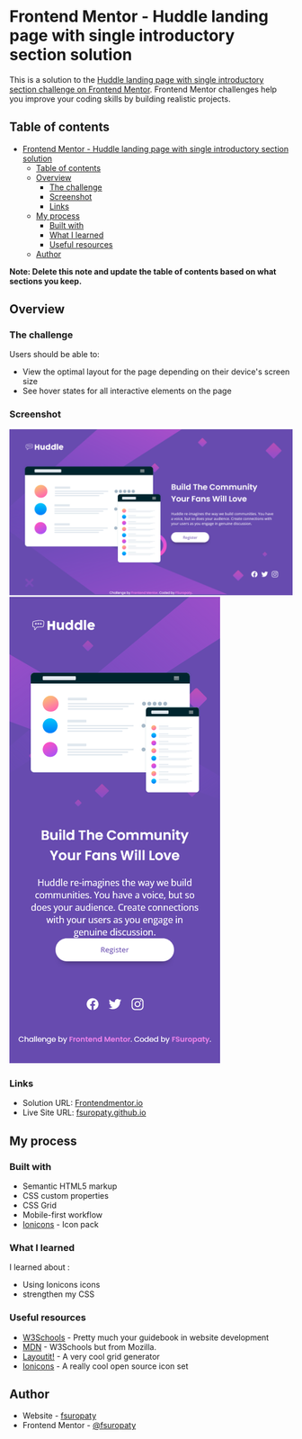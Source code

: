 # Frontend Mentor - Huddle landing page with single introductory section solution

This is a solution to the [Huddle landing page with single introductory section challenge on Frontend Mentor](https://www.frontendmentor.io/challenges/huddle-landing-page-with-a-single-introductory-section-B_2Wvxgi0). Frontend Mentor challenges help you improve your coding skills by building realistic projects.

## Table of contents

- [Frontend Mentor - Huddle landing page with single introductory section solution](#frontend-mentor---huddle-landing-page-with-single-introductory-section-solution)
  - [Table of contents](#table-of-contents)
  - [Overview](#overview)
    - [The challenge](#the-challenge)
    - [Screenshot](#screenshot)
    - [Links](#links)
  - [My process](#my-process)
    - [Built with](#built-with)
    - [What I learned](#what-i-learned)
    - [Useful resources](#useful-resources)
  - [Author](#author)

**Note: Delete this note and update the table of contents based on what sections you keep.**

## Overview

### The challenge

Users should be able to:

- View the optimal layout for the page depending on their device's screen size
- See hover states for all interactive elements on the page

### Screenshot

![](./images/desktop-screenshot.png)
![](./images/mobile-screenshot.png)

### Links

- Solution URL: [Frontendmentor.io](https://your-solution-url.com)
- Live Site URL: [fsuropaty.github.io](https://fsuropaty.github.io/huddle-landing-page-with-a-single-introductory-section-challenge)

## My process

### Built with

- Semantic HTML5 markup
- CSS custom properties
- CSS Grid
- Mobile-first workflow
- [Ionicons](https://ionicons.com/) - Icon pack

### What I learned

I learned about :

- Using Ionicons icons
- strengthen my CSS

### Useful resources

- [W3Schools](https://www.w3schools.com) - Pretty much your guidebook in website development
- [MDN](https://developer.mozilla.org) - W3Schools but from Mozilla.
- [Layoutit!](https://grid.layoutit.com) - A very cool grid generator
- [Ionicons](https://ionicons.com/) - A really cool open source icon set

## Author

- Website - [fsuropaty]()
- Frontend Mentor - [@fsuropaty](https://www.frontendmentor.io/profile/fsuropaty)
